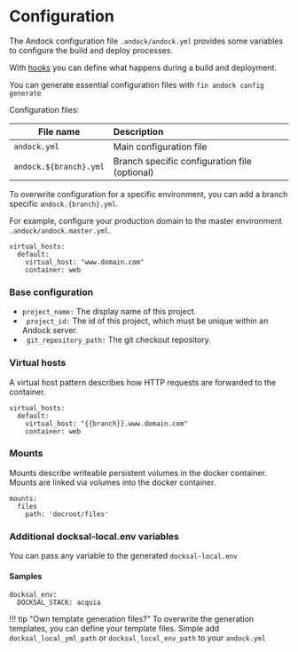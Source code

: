 # Configuration  
The Andock configuration file `.andock/andock.yml` provides some variables to configure the build and deploy processes. 

With [hooks](hooks.md) you can define what happens during a build and deployment.

You can generate essential configuration files with `fin andock config generate`

Configuration files:

| File name                  | Description |
|----------------------------|:------------|
| `andock.yml`            | Main configuration file
| `andock.${branch}.yml`            | Branch specific configuration file (optional)

To overwrite configuration for a specific environment, you can add a branch specific `andock.{branch}.yml`.

For example, configure your production domain to the master environment `.andock/andock.master.yml`.
```
virtual_hosts:
  default: 
    virtual_host: "www.domain.com"
    container: web
```

### Base configuration
 * ` project_name: ` The display name of this project. 
 * ` project_id:` The id of this project, which must be unique within an Andock server.   
 * ` git_repository_path:` The git checkout repository.

### Virtual hosts
A virtual host pattern describes how HTTP requests are forwarded to the container.

``` 
virtual_hosts:
  default: 
    virtual_host: "{{branch}}.www.domain.com"
    container: web
``` 

### Mounts
Mounts describe writeable persistent volumes in the docker container.
Mounts are linked via volumes into the docker container.
``` 
mounts:
  files
    path: 'docroot/files'
```

### Additional docksal-local.env variables
You can pass any variable to the generated `docksal-local.env`

#### Samples
```
docksal_env:
  DOCKSAL_STACK: acquia
``` 


!!! tip "Own template generation files?"
    To overwrite the generation templates, you can define your template files. Simple add `docksal_local_yml_path` or `docksal_local_env_path` to your `andock.yml`

